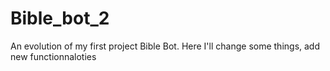 # Bible_bot_2
An evolution of my first project Bible Bot. Here I'll change some things, add new functionnaloties 
